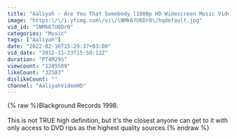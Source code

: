 ```yaml
---
title: "Aaliyah - Are You That Somebody [1080p HD Widescreen Music Video]"
image: "https:\/\/i.ytimg.com\/vi\/lNMk67U6Dr0\/hqdefault.jpg"
vid_id: "lNMk67U6Dr0"
categories: "Music"
tags: ["Aaliyah"]
date: "2022-02-16T15:29:37+03:00"
vid_date: "2012-11-23T15:50:12Z"
duration: "PT4M29S"
viewcount: "1285589"
likeCount: "32583"
dislikeCount: ""
channel: "AaliyahVideoHD"
---
```

{% raw %}Blackground Records 1998.<br /><br />This is not TRUE high definition, but it's the closest anyone can get to it with only access to DVD rips as the highest quality sources.{% endraw %}
